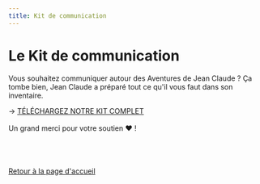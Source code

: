 ```yaml
---
title: Kit de communication
---
```

# Le Kit de communication

Vous souhaitez communiquer autour des Aventures de Jean Claude ? Ça tombe bien, Jean Claude a préparé tout ce qu'il vous faut dans son inventaire.

→ [TÉLÉCHARGEZ NOTRE KIT COMPLET](https://drive.google.com/drive/folders/1NWug6aFzxS2byOhyir0ZNMC5sr46VlWW?usp=sharing)
</br>
</br>
Un grand merci pour votre soutien ❤️ !
</br>
</br>
</br>
</br>
</br>
[Retour à la page d'accueil](/)